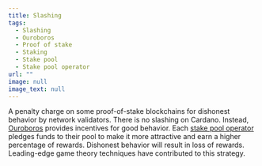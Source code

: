 ```yaml
---
title: Slashing
tags:
  - Slashing
  - Ouroboros
  - Proof of stake
  - Staking
  - Stake pool
  - Stake pool operator
url: ""
image: null
image_text: null
---
```


A penalty charge on some proof-of-stake blockchains for dishonest behavior by network validators. There is no slashing on Cardano. Instead, [Ouroboros](https://www.essentialcardano.io/glossary/ouroboros) provides incentives for good behavior. Each [stake pool operator](https://www.essentialcardano.io/glossary/stake-pool-operator) pledges funds to their pool to make it more attractive and earn a higher percentage of rewards. Dishonest behavior will result in loss of rewards. Leading-edge game theory techniques have contributed to this strategy.
